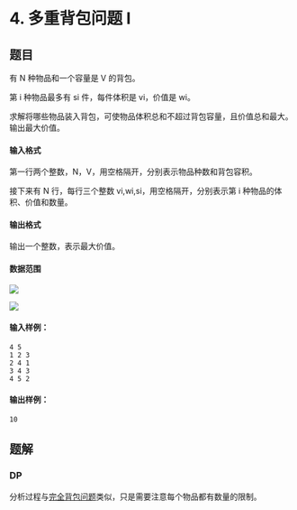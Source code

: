 # 4. 多重背包问题 I

## 题目

有 N 种物品和一个容量是 V 的背包。

第 i 种物品最多有 si 件，每件体积是 vi，价值是 wi。

求解将哪些物品装入背包，可使物品体积总和不超过背包容量，且价值总和最大。
输出最大价值。

#### 输入格式

第一行两个整数，N，V，用空格隔开，分别表示物品种数和背包容积。

接下来有 N 行，每行三个整数 vi,wi,si，用空格隔开，分别表示第 i 种物品的体积、价值和数量。

#### 输出格式

输出一个整数，表示最大价值。

#### 数据范围

![](http://latex.codecogs.com/gif.latex?\\1%20\leq%20N,V%20\leq%20100)

![](http://latex.codecogs.com/gif.latex?\\1%20\leq%20v_i,w_i%20\leq%20100)

#### 输入样例：

```
4 5
1 2 3
2 4 1
3 4 3
4 5 2
```

#### 输出样例：

```
10
```

## 题解

### DP

分析过程与[完全背包问题](https://github.com/shaqsnake/coding-practice/blob/master/src/acwing/0003/)类似，只是需要注意每个物品都有数量的限制。
